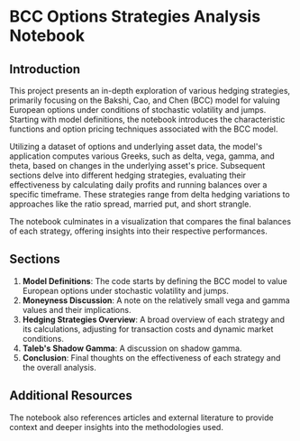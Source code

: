 # BCC Options Strategies Analysis Notebook

## Introduction
This project presents an in-depth exploration of various hedging strategies, primarily focusing on the Bakshi, Cao, and Chen (BCC) model for valuing European options under conditions of stochastic volatility and jumps. Starting with model definitions, the notebook introduces the characteristic functions and option pricing techniques associated with the BCC model.

Utilizing a dataset of options and underlying asset data, the model's application computes various Greeks, such as delta, vega, gamma, and theta, based on changes in the underlying asset's price. Subsequent sections delve into different hedging strategies, evaluating their effectiveness by calculating daily profits and running balances over a specific timeframe. These strategies range from delta hedging variations to approaches like the ratio spread, married put, and short strangle. 

The notebook culminates in a visualization that compares the final balances of each strategy, offering insights into their respective performances.

## Sections
1. **Model Definitions**: The code starts by defining the BCC model to value European options under stochastic volatility and jumps.
2. **Moneyness Discussion**: A note on the relatively small vega and gamma values and their implications.
3. **Hedging Strategies Overview**: A broad overview of each strategy and its calculations, adjusting for transaction costs and dynamic market conditions.
4. **Taleb's Shadow Gamma**: A discussion on shadow gamma.
5. **Conclusion**: Final thoughts on the effectiveness of each strategy and the overall analysis.

## Additional Resources
The notebook also references articles and external literature to provide context and deeper insights into the methodologies used.
